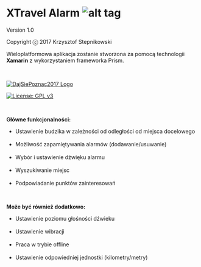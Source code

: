 # <b> XTravel Alarm </b> ![alt tag](https://github.com/krzysztofstepnikowski/XTravelAlarm/blob/master/XTravelAlarm/XTravelAlarm/XTravelAlarm.Droid/Resources/drawable-hdpi/ic_launcher.png) <br />

Version 1.0

Copyright ⓒ 2017 Krzysztof Stepnikowski

Wieloplatformowa aplikacja zostanie stworzona za pomocą technologii <b>Xamarin</b> z wykorzystaniem frameworka Prism. 

<br/>

[![DajSiePoznac2017 Logo](http://uczestnicy.dajsiepoznac.pl/Content/logo/dsp2017-logo.png)](http://dajsiepoznac.pl/)

[![License: GPL v3](https://img.shields.io/badge/License-GPL%20v3-blue.svg)](http://www.gnu.org/licenses/gpl-3.0)

<br />

<b>Główne funkcjonalności: </b>

<ul>
<li>Ustawienie budzika w zależności od odległości od miejsca docelowego</li>
<br/>
<li>Możliwość zapamiętywania alarmów (dodawanie/usuwanie)</li>
<br/>
<li>Wybór i ustawienie dźwięku alarmu</li>
<br/>
<li>Wyszukiwanie miejsc</li>
<br/>
<li>Podpowiadanie punktów zainteresowań</li>
</ul>
<br/>

<b>Może być również dodatkowo:</b><br/>
<ul>
<li>Ustawienie poziomu głośności dźwieku</li>
<br/>
<li>Ustawienie wibracji</li>
<br/>
<li>Praca w trybie offline</li>
<br />
<li>Ustawienie odpowiedniej jednostki (kilometry/metry)</li>
</ul>
